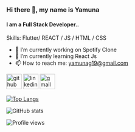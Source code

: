 ### Hi there 👋, my name is Yamuna
#### I am a Full Stack Developer..

Skills: Flutter/ REACT / JS / HTML / CSS

- 🔭 I’m currently working on Spotify Clone 
- 🌱 I’m currently learning React Js 
- 📫 How to reach me: yamunag19@gmail.com  


[<img src='https://cdn.jsdelivr.net/npm/simple-icons@3.0.1/icons/github.svg' alt='github' height='40'>](https://github.com/yamuna1996d)  [<img src='https://cdn.jsdelivr.net/npm/simple-icons@3.0.1/icons/linkedin.svg' alt='linkedin' height='40'>](https://www.linkedin.com/in/https://www.linkedin.com/in/yamuna-g-978088180/)  [<img src='https://cdn.jsdelivr.net/npm/simple-icons@3.0.1/icons/gmail.svg' alt='gmail' height='40'>](yamunag19@gmail.com)  

[![Top Langs](https://github-readme-stats.vercel.app/api/top-langs/?username=yamuna1996d)](https://github.com/anuraghazra/github-readme-stats)

![GitHub stats](https://github-readme-stats.vercel.app/api?username=yamuna1996d&show_icons=true)  

![Profile views](https://gpvc.arturio.dev/yamuna1996d)  
